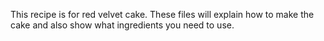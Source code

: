 This recipe is for red velvet cake. These files will explain how to make the cake and also show 
what ingredients you need to use.